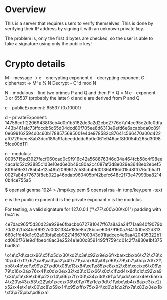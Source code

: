 # Overview

This is a server that requires users to verify themselves. This is done by
verifying their IP address by signing it with an unknown private key.

The problem is, only the first 4 bytes are checked, so the user is able to fake
a signature using only the public key!

# Crypto details

M - message -> <ip><pad>
e - encrypting exponent
d - decrypting exponent
C - ciphertext -> M^e % N
Decrypt - C^d mod N

N - modulous - find two primes P and Q and then P * Q = N
e - exponent - 3 or 65537 (probably the latter)
d and e are derived from P and Q

e - publicExponent: 65537 (0x10001)

d - privateExponent:
14756cd1f22069438f3cb4d0b1b5182de3a2d2ebe2776e7a14ce95e2dfc0dfa443b461afc73ffdcdb5c65d04dcd80f705ee8d6313e9efd6e6acabbda0c8910e699162594d0c60b1788575695001e4de978582c87641c566470a00d422af0729bede8ab3dcc189a91abeeddddc6b0c061e946aef8f0054b265d30985fce00d111

n - modulus:
0095715ed3927fecf060cad0c9f916c42a568876346d34a464fcb58c4f98ee4aca1c52c93885c1d3e10ed6e0b49c80a2c4087af3d8e029e3648eb2ebef58ff959fe31785b4e12a49b2099612c53fcb49d01364816d015d8ff076cfb5af10027a84b77673f8eb022a46bdab960405bf42befc648c2f73e47993ba82140b4ce755a5


$ openssl genrsa 1024 > /tmp/key.pem
$ openssl rsa -in /tmp/key.pem -text

e is the public exponent
d is the private exponant
n is the modulus

For testing, a valid signature for 127.0.0.1 ("\x7F\x00\x00\x01") padding with 0x41 is:

4e7dac965f5d30d23e929e6fbacbb672781047ff67a8a3a24f71aa840f9079b70d2d2fb84bef9927d0081384e185e8b28bcce60679160a76410d0e32d313660c1fd48d1c92a93bfa8eb92214667f00343d91fadcec4e6aa420435322b1cd080f761e9d1fbeb48ac3e2524e1e00c8591495ff7594d01c2f7a830e1bf375bad8a1

\x4e\x7d\xac\x96\x5f\x5d\x30\xd2\x3e\x92\x9e\x6f\xba\xcb\xb6\x72\x78\x10\x47\xff\x67\xa8\xa3\xa2\x4f\x71\xaa\x84\x0f\x90\x79\xb7\x0d\x2d\x2f\xb8\x4b\xef\x99\x27\xd0\x08\x13\x84\xe1\x85\xe8\xb2\x8b\xcc\xe6\x06\x79\x16\x0a\x76\x41\x0d\x0e\x32\xd3\x13\x66\x0c\x1f\xd4\x8d\x1c\x92\xa9\x3b\xfa\x8e\xb9\x22\x14\x66\x7f\x00\x34\x3d\x91\xfa\xdc\xec\x4e\x6a\xa4\x20\x43\x53\x22\xb1\xcd\x08\x0f\x76\x1e\x9d\x1f\xbe\xb4\x8a\xc3\xe2\x52\x4e\x1e\x00\xc8\x59\x14\x95\xff\x75\x94\xd0\x1c\x2f\x7a\x83\x0e\x1b\xf3\x75\xba\xd8\xa1

